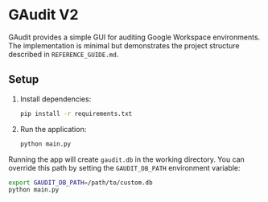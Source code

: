 # GAudit V2

GAudit provides a simple GUI for auditing Google Workspace environments. The implementation is minimal but demonstrates the project structure described in `REFERENCE_GUIDE.md`.

## Setup

1. Install dependencies:
   ```bash
   pip install -r requirements.txt
   ```
2. Run the application:
   ```bash
   python main.py
   ```

Running the app will create `gaudit.db` in the working directory. You can override this path by setting the `GAUDIT_DB_PATH` environment variable:

```bash
export GAUDIT_DB_PATH=/path/to/custom.db
python main.py
```
